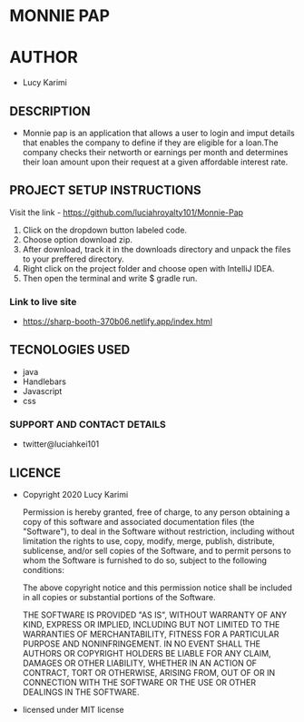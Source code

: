 # MONNIE PAP

# AUTHOR
* Lucy Karimi

## DESCRIPTION
* Monnie pap is an application that allows a user to login and imput details that enables the company to define if they are eligible for a loan.The company checks their networth or earnings per month and determines their loan amount upon their request at a given affordable interest rate.

## PROJECT SETUP INSTRUCTIONS
Visit the link - https://github.com/luciahroyalty101/Monnie-Pap

1. Click on the dropdown button labeled code.
2. Choose option download zip.
3. After download, track it in the downloads directory and unpack the files to your preffered directory.
4. Right click on the project folder and choose open with IntelliJ IDEA.
5. Then open the terminal and write $ gradle run.

### Link to live site
* https://sharp-booth-370b06.netlify.app/index.html

## TECNOLOGIES USED
* java
* Handlebars
* Javascript
* css

### SUPPORT AND CONTACT DETAILS
* twitter@luciahkei101

## LICENCE
* Copyright 2020 Lucy Karimi
  
  Permission is hereby granted, free of charge, to any person obtaining a copy of this software and associated documentation files (the "Software"), to deal in the Software without restriction, including without limitation the rights to use, copy, modify, merge, publish, distribute, sublicense, and/or sell copies of the Software, and to permit persons to whom the Software is furnished to do so, subject to the following conditions:
  
  The above copyright notice and this permission notice shall be included in all copies or substantial portions of the Software.
  
  THE SOFTWARE IS PROVIDED "AS IS", WITHOUT WARRANTY OF ANY KIND, EXPRESS OR IMPLIED, INCLUDING BUT NOT LIMITED TO THE WARRANTIES OF MERCHANTABILITY, FITNESS FOR A PARTICULAR PURPOSE AND NONINFRINGEMENT. IN NO EVENT SHALL THE AUTHORS OR COPYRIGHT HOLDERS BE LIABLE FOR ANY CLAIM, DAMAGES OR OTHER LIABILITY, WHETHER IN AN ACTION OF CONTRACT, TORT OR OTHERWISE, ARISING FROM, OUT OF OR IN CONNECTION WITH THE SOFTWARE OR THE USE OR OTHER DEALINGS IN THE SOFTWARE.

* licensed under MIT license
